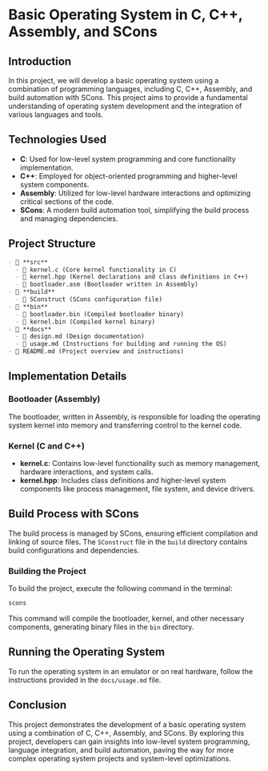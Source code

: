 # Basic Operating System in C, C++, Assembly, and SCons

## Introduction

In this project, we will develop a basic operating system using a combination of programming languages, including C, C++, Assembly, and build automation with SCons. This project aims to provide a fundamental understanding of operating system development and the integration of various languages and tools.

## Technologies Used

- **C**: Used for low-level system programming and core functionality implementation.
- **C++**: Employed for object-oriented programming and higher-level system components.
- **Assembly**: Utilized for low-level hardware interactions and optimizing critical sections of the code.
- **SCons**: A modern build automation tool, simplifying the build process and managing dependencies.

## Project Structure

```markdown
- 📂 **src**
  - 📄 kernel.c (Core kernel functionality in C)
  - 📄 kernel.hpp (Kernel declarations and class definitions in C++)
  - 📄 bootloader.asm (Bootloader written in Assembly)
- 📂 **build**
  - 📄 SConstruct (SCons configuration file)
- 📂 **bin**
  - 📄 bootloader.bin (Compiled bootloader binary)
  - 📄 kernel.bin (Compiled kernel binary)
- 📂 **docs**
  - 📄 design.md (Design documentation)
  - 📄 usage.md (Instructions for building and running the OS)
- 📄 README.md (Project overview and instructions)
```

## Implementation Details

### Bootloader (Assembly)

The bootloader, written in Assembly, is responsible for loading the operating system kernel into memory and transferring control to the kernel code.

### Kernel (C and C++)

- **kernel.c**: Contains low-level functionality such as memory management, hardware interactions, and system calls.
- **kernel.hpp**: Includes class definitions and higher-level system components like process management, file system, and device drivers.

## Build Process with SCons

The build process is managed by SCons, ensuring efficient compilation and linking of source files. The `SConstruct` file in the `build` directory contains build configurations and dependencies.

### Building the Project

To build the project, execute the following command in the terminal:

```bash
scons
```

This command will compile the bootloader, kernel, and other necessary components, generating binary files in the `bin` directory.

## Running the Operating System

To run the operating system in an emulator or on real hardware, follow the instructions provided in the `docs/usage.md` file.

## Conclusion

This project demonstrates the development of a basic operating system using a combination of C, C++, Assembly, and SCons. By exploring this project, developers can gain insights into low-level system programming, language integration, and build automation, paving the way for more complex operating system projects and system-level optimizations.
